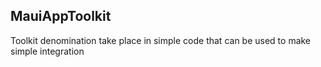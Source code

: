 ﻿## MauiAppToolkit

Toolkit denomination take place in simple code that can be used to make simple integration

```csharp